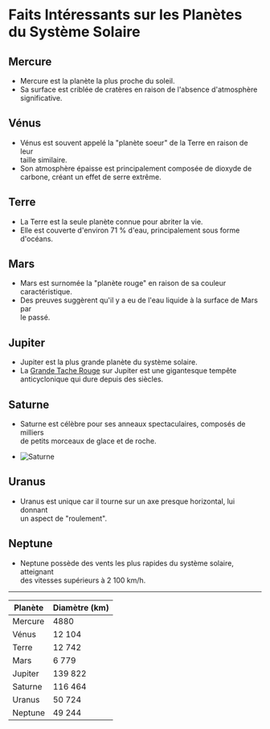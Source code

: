 # Faits Intéressants sur les Planètes du Système Solaire

## Mercure

* Mercure est la planète la plus proche du soleil.
* Sa surface est criblée de cratères en raison de l'absence d'atmosphère  
 significative.

## Vénus

* Vénus est souvent appelé la "planète soeur" de la Terre en raison de leur   
taille similaire.
* Son atmosphère épaisse est principalement composée de dioxyde de   
carbone, créant un effet de serre extrême.

## Terre

* La Terre est la seule planète connue pour abriter la vie.
* Elle est couverte d'environ 71 % d'eau, principalement sous forme   
d'océans.

## Mars

* Mars est surnomée la "planète rouge" en raison de sa couleur   
caractéristique.
* Des preuves suggèrent qu'il y a eu de l'eau liquide à la surface de Mars par   
le passé.

## Jupiter

* Jupiter est la plus grande planète du système solaire.
* La [Grande Tache Rouge]() sur Jupiter est une gigantesque tempête  
anticyclonique qui dure depuis des siècles.

## Saturne

* Saturne est célèbre pour ses anneaux spectaculaires, composés de milliers  
 de petits morceaux de glace et de roche.  

* ![Saturne](https://img.20mn.fr/PjUcFhLvS4GcU5Yplyidsyk/1200x768_illustration-planete-saturne)

## Uranus

* Uranus est unique car il tourne sur un axe presque horizontal, lui donnant   
un aspect de "roulement".


## Neptune

* Neptune possède des vents les plus rapides du système solaire, atteignant   
des vitesses supérieurs à 2 100 km/h.

---

| Planète | Diamètre (km)
|---------|---------|
Mercure| 4880
Vénus| 12 104
Terre| 12 742
Mars| 6 779
Jupiter| 139 822
Saturne| 116 464
Uranus| 50 724
Neptune| 49 244